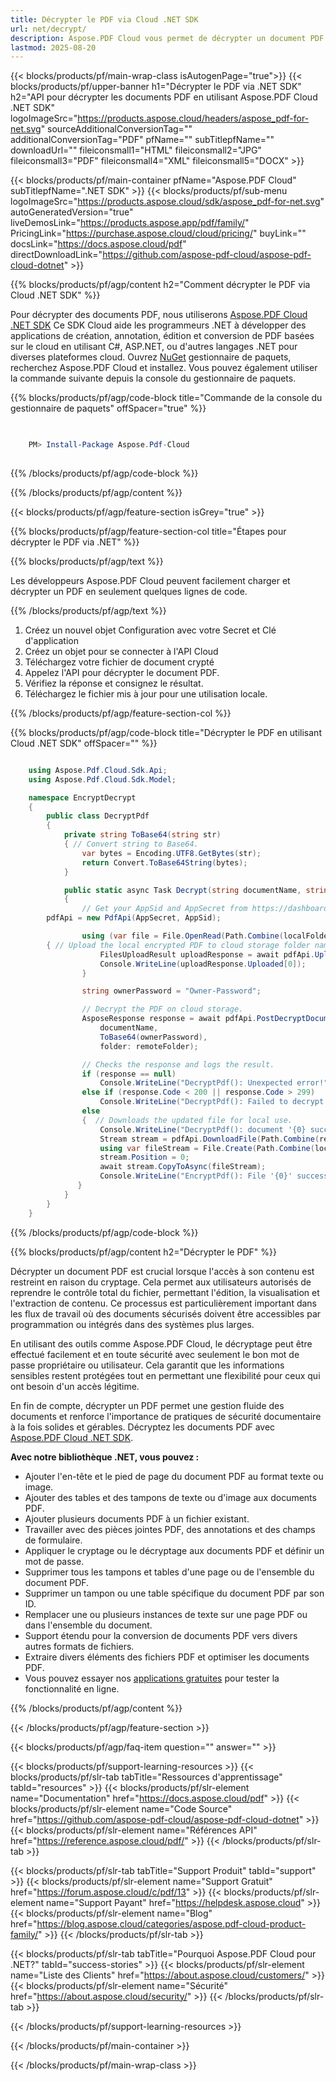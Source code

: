 ```yaml
---
title: Décrypter le PDF via Cloud .NET SDK
url: net/decrypt/
description: Aspose.PDF Cloud vous permet de décrypter un document PDF. Consultez le code source .NET pour décrypter le fichier PDF.
lastmod: 2025-08-20
---
```


{{< blocks/products/pf/main-wrap-class isAutogenPage="true">}}
{{< blocks/products/pf/upper-banner h1="Décrypter le PDF via .NET SDK" h2="API pour décrypter les documents PDF en utilisant Aspose.PDF Cloud .NET SDK" logoImageSrc="https://products.aspose.cloud/headers/aspose_pdf-for-net.svg" sourceAdditionalConversionTag="" additionalConversionTag="PDF" pfName="" subTitlepfName="" downloadUrl="" fileiconsmall1="HTML" fileiconsmall2="JPG" fileiconsmall3="PDF" fileiconsmall4="XML" fileiconsmall5="DOCX" >}}

{{< blocks/products/pf/main-container pfName="Aspose.PDF Cloud" subTitlepfName=".NET SDK" >}}
{{< blocks/products/pf/sub-menu logoImageSrc="https://products.aspose.cloud/sdk/aspose_pdf-for-net.svg"
autoGeneratedVersion="true"
liveDemosLink="https://products.aspose.app/pdf/family/" PricingLink="https://purchase.aspose.cloud/cloud/pricing/" buyLink="" docsLink="https://docs.aspose.cloud/pdf"  directDownloadLink="https://github.com/aspose-pdf-cloud/aspose-pdf-cloud-dotnet" >}}

{{% blocks/products/pf/agp/content h2="Comment décrypter le PDF via Cloud .NET SDK" %}}

Pour décrypter des documents PDF, nous utiliserons
[Aspose.PDF Cloud .NET SDK](https://products.aspose.cloud/pdf/net/)
Ce SDK Cloud aide les programmeurs .NET à développer des applications de création, annotation, édition et conversion de PDF basées sur le cloud en utilisant C#, ASP.NET,
ou d'autres langages .NET pour diverses plateformes cloud. Ouvrez
[NuGet](https://www.nuget.org/packages/Aspose.Pdf-Cloud)
gestionnaire de paquets, recherchez
Aspose.PDF Cloud
et installez. Vous pouvez également utiliser la commande suivante depuis la console du gestionnaire de paquets.


{{% blocks/products/pf/agp/code-block title="Commande de la console du gestionnaire de paquets" offSpacer="true" %}}

```powershell

     
    PM> Install-Package Aspose.Pdf-Cloud
     

```


{{% /blocks/products/pf/agp/code-block %}}

{{% /blocks/products/pf/agp/content %}}

{{< blocks/products/pf/agp/feature-section isGrey="true" >}}

{{% blocks/products/pf/agp/feature-section-col title="Étapes pour décrypter le PDF via .NET" %}}

{{% blocks/products/pf/agp/text %}}

Les développeurs Aspose.PDF Cloud peuvent facilement charger et décrypter un PDF en seulement quelques lignes de code.

{{% /blocks/products/pf/agp/text %}}

1. Créez un nouvel objet Configuration avec votre Secret et Clé d'application
1. Créez un objet pour se connecter à l'API Cloud
1. Téléchargez votre fichier de document crypté
1. Appelez l'API pour décrypter le document PDF.
1. Vérifiez la réponse et consignez le résultat.
1. Téléchargez le fichier mis à jour pour une utilisation locale.

{{% /blocks/products/pf/agp/feature-section-col %}}

{{% blocks/products/pf/agp/code-block title="Décrypter le PDF en utilisant Cloud .NET SDK" offSpacer="" %}}

```cs

    using Aspose.Pdf.Cloud.Sdk.Api;
    using Aspose.Pdf.Cloud.Sdk.Model;

    namespace EncryptDecrypt
    {
        public class DecryptPdf
        {
            private string ToBase64(string str)
            { // Convert string to Base64. 
                var bytes = Encoding.UTF8.GetBytes(str);
                return Convert.ToBase64String(bytes);
            }

            public static async Task Decrypt(string documentName, string outputName, staring localFolder, string remoteFolder)
            {
                // Get your AppSid and AppSecret from https://dashboard.aspose.cloud (free registration required). 
		pdfApi = new PdfApi(AppSecret, AppSid);

                using (var file = File.OpenRead(Path.Combine(localFolder, documentName)))
		{ // Upload the local encrypted PDF to cloud storage folder name.
                    FilesUploadResult uploadResponse = await pdfApi.UploadFileAsync(Path.Combine(remoteFolder, documentName), documentName);
                    Console.WriteLine(uploadResponse.Uploaded[0]);
                }

                string ownerPassword = "Owner-Password";

                // Decrypt the PDF on cloud storage.
                AsposeResponse response = await pdfApi.PostDecryptDocumentInStorageAsync(
                    documentName,
                    ToBase64(ownerPassword),
                    folder: remoteFolder);

                // Checks the response and logs the result.
                if (response == null)
                    Console.WriteLine("DecryptPdf(): Unexpected error!");
                else if (response.Code < 200 || response.Code > 299)
                    Console.WriteLine("DecryptPdf(): Failed to decrypt document.");
                else
                {  // Downloads the updated file for local use.
                    Console.WriteLine("DecryptPdf(): document '{0} successfully decrypted.", documentName);
                    Stream stream = pdfApi.DownloadFile(Path.Combine(remoteFolder, documentName));
                    using var fileStream = File.Create(Path.Combine(localFolder, "decrypt_" + outputName));
                    stream.Position = 0;
                    await stream.CopyToAsync(fileStream);
                    Console.WriteLine("EncryptPdf(): File '{0}' successfully downloaded.", "decrypt_" + outputName);
               }
            }
        }
    }

```

{{% /blocks/products/pf/agp/code-block %}}

{{% blocks/products/pf/agp/content h2="Décrypter le PDF" %}}

Décrypter un document PDF est crucial lorsque l'accès à son contenu est restreint en raison du cryptage. Cela permet aux utilisateurs autorisés de reprendre le contrôle total du fichier, permettant l'édition, la visualisation et l'extraction de contenu. Ce processus est particulièrement important dans les flux de travail où des documents sécurisés doivent être accessibles par programmation ou intégrés dans des systèmes plus larges.

En utilisant des outils comme Aspose.PDF Cloud, le décryptage peut être effectué facilement et en toute sécurité avec seulement le bon mot de passe propriétaire ou utilisateur. Cela garantit que les informations sensibles restent protégées tout en permettant une flexibilité pour ceux qui ont besoin d'un accès légitime.

En fin de compte, décrypter un PDF permet une gestion fluide des documents et renforce l'importance de pratiques de sécurité documentaire à la fois solides et gérables.
Décryptez les documents PDF avec [Aspose.PDF Cloud .NET SDK](https://products.aspose.cloud/pdf/net/).

**Avec notre bibliothèque .NET, vous pouvez :**

+ Ajouter l'en-tête et le pied de page du document PDF au format texte ou image.
+ Ajouter des tables et des tampons de texte ou d'image aux documents PDF.
+ Ajouter plusieurs documents PDF à un fichier existant.
+ Travailler avec des pièces jointes PDF, des annotations et des champs de formulaire.
+ Appliquer le cryptage ou le décryptage aux documents PDF et définir un mot de passe.
+ Supprimer tous les tampons et tables d'une page ou de l'ensemble du document PDF.
+ Supprimer un tampon ou une table spécifique du document PDF par son ID.
+ Remplacer une ou plusieurs instances de texte sur une page PDF ou dans l'ensemble du document.
+ Support étendu pour la conversion de documents PDF vers divers autres formats de fichiers.
+ Extraire divers éléments des fichiers PDF et optimiser les documents PDF.
+ Vous pouvez essayer nos [applications gratuites](https://products.aspose.app/pdf/family/) pour tester la fonctionnalité en ligne.

{{% /blocks/products/pf/agp/content %}}

{{< /blocks/products/pf/agp/feature-section >}}

{{< blocks/products/pf/agp/faq-item question="" answer="" >}}

{{< blocks/products/pf/support-learning-resources >}}
{{< blocks/products/pf/slr-tab tabTitle="Ressources d'apprentissage" tabId="resources" >}}
{{< blocks/products/pf/slr-element name="Documentation" href="https://docs.aspose.cloud/pdf" >}}
{{< blocks/products/pf/slr-element name="Code Source" href="https://github.com/aspose-pdf-cloud/aspose-pdf-cloud-dotnet" >}}
{{< blocks/products/pf/slr-element name="Références API" href="https://reference.aspose.cloud/pdf/" >}}
{{< /blocks/products/pf/slr-tab >}}

{{< blocks/products/pf/slr-tab tabTitle="Support Produit" tabId="support" >}}
{{< blocks/products/pf/slr-element name="Support Gratuit" href="https://forum.aspose.cloud/c/pdf/13" >}}
{{< blocks/products/pf/slr-element name="Support Payant" href="https://helpdesk.aspose.cloud" >}}
{{< blocks/products/pf/slr-element name="Blog" href="https://blog.aspose.cloud/categories/aspose.pdf-cloud-product-family/" >}}
{{< /blocks/products/pf/slr-tab >}}

{{< blocks/products/pf/slr-tab tabTitle="Pourquoi Aspose.PDF Cloud pour .NET?" tabId="success-stories" >}}
{{< blocks/products/pf/slr-element name="Liste des Clients" href="https://about.aspose.cloud/customers/" >}}
{{< blocks/products/pf/slr-element name="Sécurité" href="https://about.aspose.cloud/security/" >}}
{{< /blocks/products/pf/slr-tab >}}

{{< /blocks/products/pf/support-learning-resources >}}

{{< /blocks/products/pf/main-container >}}

{{< /blocks/products/pf/main-wrap-class >}}

